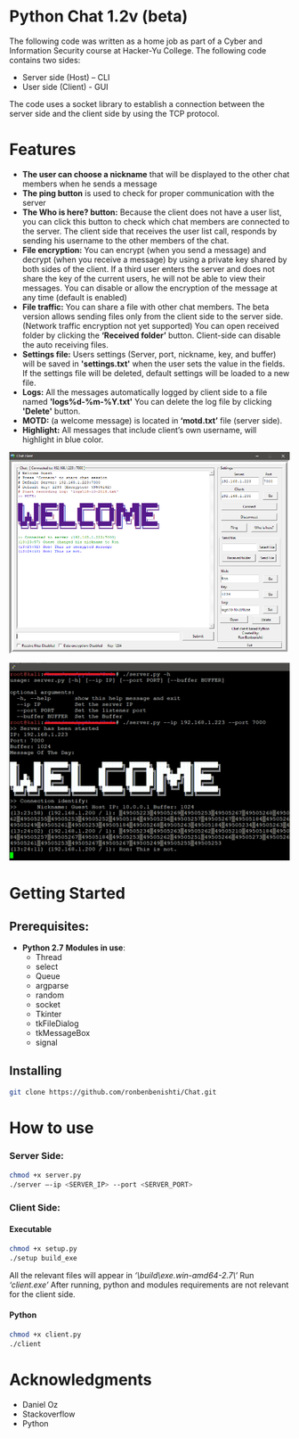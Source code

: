 # Python Chat 1.2v (beta)

The following code was written as a home job as part of a Cyber and Information Security course at Hacker-Yu College.
The following code contains two sides:
* Server side (Host) – CLI
*	User side (Client) - GUI

The code uses a socket library to establish a connection between the server side and the client side by using the TCP protocol.
# Features
* **The user can choose a nickname** that will be displayed to the other chat members when he sends a message
* **The ping button** is used to check for proper communication with the server
* **The Who is here? button:** Because the client does not have a user list, you can click this button to check which chat 
members are connected to the server.
The client side that receives the user list call, responds by sending his username to the other members of the chat.
* **File encryption:** You can encrypt (when you send a message) and decrypt (when you receive a message) by using a private key shared by both sides of the client.
If a third user enters the server and does not share the key of the current users, he will not be able to view their messages.
You can disable or allow the encryption of the message at any time (default is enabled)
* **File traffic:** You can share a file with other chat members. The beta version allows sending files only from the client side to the server side. (Network traffic encryption not yet supported)
You can open received folder by clicking the __‘Received folder’__ button.
Client-side can disable the auto receiving files.
* **Settings file:** Users settings (Server, port, nickname, key, and buffer) will be saved in __'settings.txt'__ when the user sets the value in the fields.
If the settings file will be deleted, default settings will be loaded to a new file.
* **Logs:** All the messages automatically logged by client side to a file named __'logs\%d-%m-%Y.txt'__
You can delete the log file by clicking __'Delete'__ button.
* **MOTD:** (a welcome message) is located in __‘motd.txt’__ file (server side).
* **Highlight:** All messages that include client’s own username, will highlight in blue color.

![Image of Yaktocat](https://raw.githubusercontent.com/ronbenbenishti/Chat/master/screenshots/pic-client.png)

![Image of Yaktocat](https://raw.githubusercontent.com/ronbenbenishti/Chat/master/screenshots/pic-server.png)

# Getting Started
## Prerequisites:
* **Python 2.7**
**Modules in use**:
  * Thread
  * select
  * Queue
  * argparse
  * random
  * socket
  * Tkinter
  * tkFileDialog
  * tkMessageBox
  * signal

## Installing
```sh
git clone https://github.com/ronbenbenishti/Chat.git
```

# How to use
### Server Side:

```sh
chmod +x server.py
./server –-ip <SERVER_IP> --port <SERVER_PORT>
```

### Client Side:
#### Executable

```sh
chmod +x setup.py
./setup build_exe
```
All the relevant files will appear in _‘\build\exe.win-amd64-2.7\’_
Run _‘client.exe’_
After running, python and modules requirements are not relevant for the client side.

#### Python
```sh
chmod +x client.py
./client
```
# Acknowledgments
* Daniel Oz
* Stackoverflow
* Python
